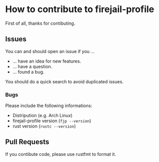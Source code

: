 # How to contribute to firejail-profile

First of all, thanks for contibuting.

## Issues

You can and should open an issue if you …

 - … have an idea for new features.
 - … have a question.
 - … found a bug.

You should do a quick search to avoid duplicated issues.

### Bugs

Please include the following informations:
 - Distripution (e.g. Arch Linux)
 - firejail-profile version (`fjp --version`)
 - rust version (`rustc --version`)

## Pull Requests

If you contibute code, please use rustfmt to format it.
